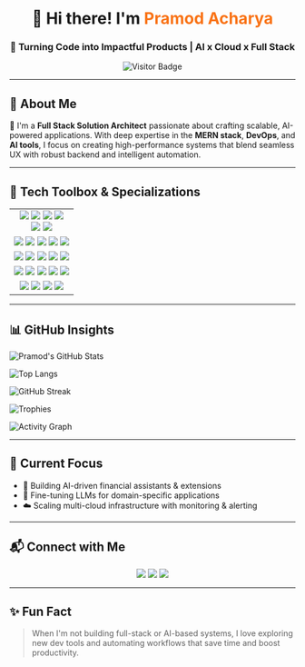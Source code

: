 <div align="center">

# 👋 Hi there! I'm <span style="color:#f97316; font-weight:bold;">Pramod Acharya</span>

### 🚀 Turning Code into Impactful Products | AI x Cloud x Full Stack

![Visitor Badge](https://komarev.com/ghpvc/?username=pramodacharya808&style=for-the-badge&color=0e75b6&label=Profile+Views)

</div>

---

## 🧠 About Me
🎯 I'm a **Full Stack Solution Architect** passionate about crafting scalable, AI-powered applications. With deep expertise in the **MERN stack**, **DevOps**, and **AI tools**, I focus on creating high-performance systems that blend seamless UX with robust backend and intelligent automation.

---

## 🔧 Tech Toolbox & Specializations

<div align="center">

<table width="100%" style="text-align:center; border-collapse:collapse;">
  <tr>
    <td>
      <img src="https://img.shields.io/badge/Frontend-F7DF1E?style=for-the-badge&logo=javascript&logoColor=black" />
      <img src="https://img.shields.io/badge/React-61DAFB?style=for-the-badge&logo=react&logoColor=black" />
      <img src="https://img.shields.io/badge/Next.js-000?style=for-the-badge&logo=nextdotjs&logoColor=white" />
      <img src="https://img.shields.io/badge/Angular-DD0031?style=for-the-badge&logo=angular&logoColor=white" />
      <br/>
      <img src="https://img.shields.io/badge/TailwindCSS-38B2AC?style=for-the-badge&logo=tailwind-css&logoColor=white" />
      <img src="https://img.shields.io/badge/Bootstrap-563D7C?style=for-the-badge&logo=bootstrap&logoColor=white" />
    </td>
  </tr>
  <tr>
    <td>
      <img src="https://img.shields.io/badge/Backend-Node.js-339933?style=for-the-badge&logo=nodedotjs&logoColor=white" />
      <img src="https://img.shields.io/badge/Express.js-000000?style=for-the-badge&logo=express&logoColor=white" />
      <img src="https://img.shields.io/badge/GraphQL-E10098?style=for-the-badge&logo=graphql&logoColor=white" />
      <img src="https://img.shields.io/badge/MongoDB-4EA94B?style=for-the-badge&logo=mongodb&logoColor=white" />
      <img src="https://img.shields.io/badge/PostgreSQL-336791?style=for-the-badge&logo=postgresql&logoColor=white" />
    </td>
  </tr>
  <tr>
    <td>
      <img src="https://img.shields.io/badge/AWS-232F3E?style=for-the-badge&logo=amazon-aws&logoColor=white" />
      <img src="https://img.shields.io/badge/Azure-0078D4?style=for-the-badge&logo=azure-devops&logoColor=white" />
      <img src="https://img.shields.io/badge/Terraform-623CE4?style=for-the-badge&logo=terraform&logoColor=white" />
      <img src="https://img.shields.io/badge/Docker-2496ED?style=for-the-badge&logo=docker&logoColor=white" />
      <img src="https://img.shields.io/badge/Kubernetes-326CE5?style=for-the-badge&logo=kubernetes&logoColor=white" />
    </td>
  </tr>
  <tr>
    <td>
      <img src="https://img.shields.io/badge/OpenAI-412991?style=for-the-badge&logo=openai&logoColor=white" />
      <img src="https://img.shields.io/badge/Claude-101010?style=for-the-badge" />
      <img src="https://img.shields.io/badge/LLaMA-AI-blueviolet?style=for-the-badge" />
      <img src="https://img.shields.io/badge/Fine--Tuning-orange?style=for-the-badge" />
      <img src="https://img.shields.io/badge/RAG-green?style=for-the-badge" />
    </td>
  </tr>
  <tr>
    <td>
      <img src="https://img.shields.io/badge/Lovable.ai-red?style=for-the-badge" />
      <img src="https://img.shields.io/badge/Cursor.ai-purple?style=for-the-badge" />
      <img src="https://img.shields.io/badge/Windsurf-blue?style=for-the-badge" />
      <img src="https://img.shields.io/badge/Firebase_Studio-yellow?style=for-the-badge" />
    </td>
  </tr>
</table>

</div>

---

## 📊 GitHub Insights

<!-- GitHub Stats -->
![Pramod's GitHub Stats](https://github-readme-stats.vercel.app/api?username=pramodacharya808&show_icons=true&theme=radical&rank_icon=github)

<!-- Most Used Languages -->
![Top Langs](https://github-readme-stats.vercel.app/api/top-langs/?username=pramodacharya808&layout=compact&theme=radical&hide=css,scss)

<!-- Streak Stats -->
![GitHub Streak](https://github-readme-streak-stats.demolab.com/?user=pramodacharya808&theme=radical)

<!-- GitHub Trophy -->
![Trophies](https://github-profile-trophy.vercel.app/?username=pramodacharya808&theme=radical&margin-w=10&column=7)

<!-- Contribution Graph -->
![Activity Graph](https://github-readme-activity-graph.vercel.app/graph?username=pramodacharya808&theme=github-compact)


---

## 🧩 Current Focus

- 🚀 Building AI-driven financial assistants & extensions
- 🧠 Fine-tuning LLMs for domain-specific applications
- ☁️ Scaling multi-cloud infrastructure with monitoring & alerting

---

## 📬 Connect with Me

<p align="center">
  <a href="https://www.linkedin.com/in/pramodacharya"><img src="https://img.shields.io/badge/LinkedIn-blue?style=for-the-badge&logo=linkedin"></a>
  <a href="https://pramodacharya.vercel.app"><img src="https://img.shields.io/badge/Portfolio-000?style=for-the-badge&logo=google-chrome&logoColor=white"></a>
  <a href="https://github.com/pramodacharya808"><img src="https://img.shields.io/badge/GitHub-000?style=for-the-badge&logo=github"></a>
</p>

---

## ✨ Fun Fact
> When I'm not building full-stack or AI-based systems, I love exploring new dev tools and automating workflows that save time and boost productivity.
